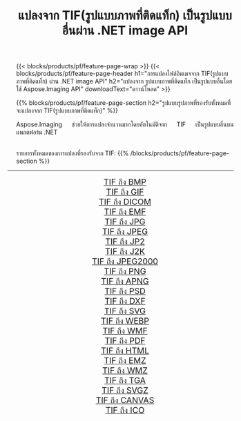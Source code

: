 ﻿---
title: แปลงจาก TIF(รูปแบบภาพที่ติดแท็ก) เป็นรูปแบบอื่นผ่าน .NET image API 
weight: 3920
url: /th/net/conversion/from/tif 
lang: th
langdirlevel: 2
locales: zh-hans,ja,it,ru,de,es,fr,nl,id,lt,pl,pt,vi,tr,ko,zh-hant,ar,hi,th,sv,cs,uk,he
description: เมื่อใช้ Aspose.Imaging คุณสามารถแปลงจาก TIF(รูปแบบภาพที่ติดแท็ก) เป็นรูปแบบอื่นได้อย่างง่ายดาย
---

{{< blocks/products/pf/feature-page-wrap >}}
{{< blocks/products/pf/feature-page-header h1="การแปลงไฟล์อิมเมจจาก TIF(รูปแบบภาพที่ติดแท็ก) ผ่าน .NET image API" h2="แปลงจาก รูปแบบภาพที่ติดแท็ก เป็นรูปแบบอื่นโดยใช้ Aspose.Imaging API" downloadText="ดาวน์โหลด" >}}


{{% blocks/products/pf/feature-page-section  h2="รูปแบบรูปภาพที่รองรับทั้งหมดที่จะแปลงจาก TIF(รูปแบบภาพที่ติดแท็ก)" %}}
<p align=justify>Aspose.Imaging ช่วยให้การแปลงจำนวนมากโดยอัตโนมัติจาก TIF เป็นรูปแบบอื่นบนแพลตฟอร์ม .NET </p>
<br/>
รายการทั้งหมดของการแปลงที่รองรับจาก TIF:
{{% /blocks/products/pf/feature-page-section %}}
<div class="container-fluid productfamilypage bg-gray">
    <div class="convertypes bg-gray agp-content section">
        <div class="container">
		<hr style="margin-left:-20px;"/>
		<div class="row other-converters" style="gap: 10px;font-size: 19px;text-align:center;">
		    <div class='col-md-2 other-converter remove-lp remove-rp'><a href="/imaging/th/net/conversion/tif-to-bmp" style="padding:15px;">TIF ถึง BMP</a></div><div class='col-md-2 other-converter remove-lp remove-rp'><a href="/imaging/th/net/conversion/tif-to-gif" style="padding:15px;">TIF ถึง GIF</a></div><div class='col-md-2 other-converter remove-lp remove-rp'><a href="/imaging/th/net/conversion/tif-to-dicom" style="padding:15px;">TIF ถึง DICOM</a></div><div class='col-md-2 other-converter remove-lp remove-rp'><a href="/imaging/th/net/conversion/tif-to-emf" style="padding:15px;">TIF ถึง EMF</a></div><div class='col-md-2 other-converter remove-lp remove-rp'><a href="/imaging/th/net/conversion/tif-to-jpg" style="padding:15px;">TIF ถึง JPG</a></div><div class='col-md-2 other-converter remove-lp remove-rp'><a href="/imaging/th/net/conversion/tif-to-jpeg" style="padding:15px;">TIF ถึง JPEG</a></div><div class='col-md-2 other-converter remove-lp remove-rp'><a href="/imaging/th/net/conversion/tif-to-jp2" style="padding:15px;">TIF ถึง JP2</a></div><div class='col-md-2 other-converter remove-lp remove-rp'><a href="/imaging/th/net/conversion/tif-to-j2k" style="padding:15px;">TIF ถึง J2K</a></div><div class='col-md-2 other-converter remove-lp remove-rp'><a href="/imaging/th/net/conversion/tif-to-jpeg2000" style="padding:15px;">TIF ถึง JPEG2000</a></div><div class='col-md-2 other-converter remove-lp remove-rp'><a href="/imaging/th/net/conversion/tif-to-png" style="padding:15px;">TIF ถึง PNG</a></div><div class='col-md-2 other-converter remove-lp remove-rp'><a href="/imaging/th/net/conversion/tif-to-apng" style="padding:15px;">TIF ถึง APNG</a></div><div class='col-md-2 other-converter remove-lp remove-rp'><a href="/imaging/th/net/conversion/tif-to-psd" style="padding:15px;">TIF ถึง PSD</a></div><div class='col-md-2 other-converter remove-lp remove-rp'><a href="/imaging/th/net/conversion/tif-to-dxf" style="padding:15px;">TIF ถึง DXF</a></div><div class='col-md-2 other-converter remove-lp remove-rp'><a href="/imaging/th/net/conversion/tif-to-svg" style="padding:15px;">TIF ถึง SVG</a></div><div class='col-md-2 other-converter remove-lp remove-rp'><a href="/imaging/th/net/conversion/tif-to-webp" style="padding:15px;">TIF ถึง WEBP</a></div><div class='col-md-2 other-converter remove-lp remove-rp'><a href="/imaging/th/net/conversion/tif-to-wmf" style="padding:15px;">TIF ถึง WMF</a></div><div class='col-md-2 other-converter remove-lp remove-rp'><a href="/imaging/th/net/conversion/tif-to-pdf" style="padding:15px;">TIF ถึง PDF</a></div><div class='col-md-2 other-converter remove-lp remove-rp'><a href="/imaging/th/net/conversion/tif-to-html" style="padding:15px;">TIF ถึง HTML</a></div><div class='col-md-2 other-converter remove-lp remove-rp'><a href="/imaging/th/net/conversion/tif-to-emz" style="padding:15px;">TIF ถึง EMZ</a></div><div class='col-md-2 other-converter remove-lp remove-rp'><a href="/imaging/th/net/conversion/tif-to-wmz" style="padding:15px;">TIF ถึง WMZ</a></div><div class='col-md-2 other-converter remove-lp remove-rp'><a href="/imaging/th/net/conversion/tif-to-tga" style="padding:15px;">TIF ถึง TGA</a></div><div class='col-md-2 other-converter remove-lp remove-rp'><a href="/imaging/th/net/conversion/tif-to-svgz" style="padding:15px;">TIF ถึง SVGZ</a></div><div class='col-md-2 other-converter remove-lp remove-rp'><a href="/imaging/th/net/conversion/tif-to-canvas" style="padding:15px;">TIF ถึง CANVAS</a></div><div class='col-md-2 other-converter remove-lp remove-rp'><a href="/imaging/th/net/conversion/tif-to-ico" style="padding:15px;">TIF ถึง ICO</a></div>
                </div>
        </div>
    </div>
</div>
<br/>

